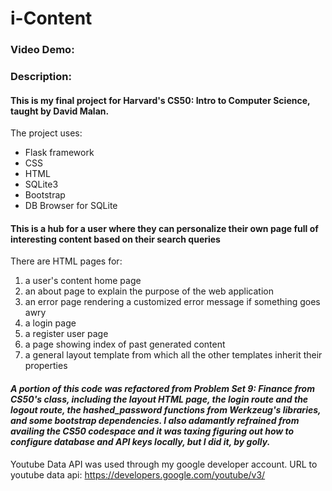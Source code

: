 # i-Content
### Video Demo: <URL HERE>
### Description:

#### This is my final project for Harvard's CS50: Intro to Computer Science, taught by David Malan.

The project uses:

* Flask framework
* CSS
* HTML
* SQLite3
* Bootstrap
* DB Browser for SQLite

#### This is a hub for a user where they can personalize their own page full of interesting content based on their search queries

There are HTML pages for:
1. a user's content home page
2. an about page to explain the purpose of the web application
3. an error page rendering a customized error message if something goes awry
4. a login page
5. a register user page
6. a page showing index of past generated content
7. a general layout template from which all the other templates inherit their properties

#### *A portion of this code was refactored from Problem Set 9: Finance from CS50's class, including the layout HTML page, the login route and the logout route, the hashed_password functions from Werkzeug's libraries, and some bootstrap dependencies. I also adamantly refrained from availing the CS50 codespace and it was taxing figuring out how to configure database and API keys locally, but I did it, by golly.*

Youtube Data API was used through my google developer account. URL to youtube data api: https://developers.google.com/youtube/v3/
